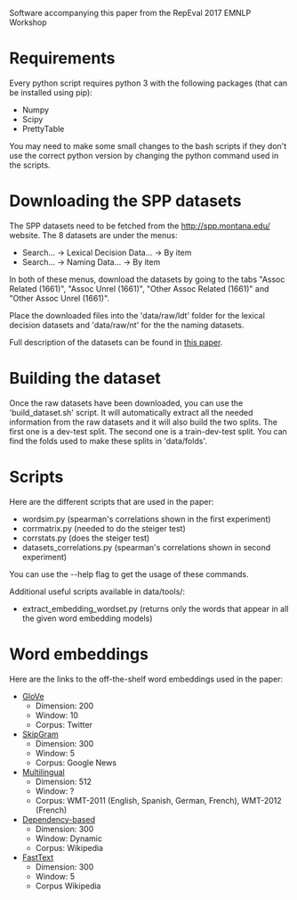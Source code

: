 Software accompanying this paper from the RepEval 2017 EMNLP Workshop 

# Requirements #

Every python script requires python 3 with the following packages (that can be installed using pip):
* Numpy
* Scipy
* PrettyTable

You may need to make some small changes to the bash scripts if they don't use the correct python version by changing the python command used in the scripts.

# Downloading the SPP datasets #

The SPP datasets need to be fetched from the <http://spp.montana.edu/> website.
The 8 datasets are under the menus:
* Search... -> Lexical Decision Data... -> By item
* Search... -> Naming Data... -> By item

In both of these menus, download the datasets by going to the tabs "Assoc Related (1661)", "Assoc Unrel (1661)", "Other Assoc Related (1661)" and "Other Assoc Unrel (1661)".

Place the downloaded files into the 'data/raw/ldt' folder for the lexical decision datasets and 'data/raw/nt' for the the naming datasets.

Full description of the datasets can be found in [this paper](http://www.montana.edu/khutchison/documents/spp.pdf).

# Building the dataset #

Once the raw datasets have been downloaded, you can use the 'build_dataset.sh' script.
It will automatically extract all the needed information from the raw datasets and it will also build the two splits.
The first one is a dev-test split. The second one is a train-dev-test split.
You can find the folds used to make these splits in 'data/folds'.

# Scripts #

Here are the different scripts that are used in the paper:
* wordsim.py (spearman's correlations shown in the first experiment)
* corrmatrix.py (needed to do the steiger test)
* corrstats.py (does the steiger test)
* datasets_correlations.py (spearman's correlations shown in second experiment)

You can use the --help flag to get the usage of these commands.

Additional useful scripts available in data/tools/:
* extract\_embedding\_wordset.py (returns only the words that appear in all the given word embedding models)

# Word embeddings #

Here are the links to the off-the-shelf word embeddings used in the paper:
* [GloVe](http://nlp.stanford.edu/data/glove.twitter.27B.zip)
  + Dimension: 200
  + Window: 10
  + Corpus: Twitter
* [SkipGram](https://drive.google.com/file/d/0B7XkCwpI5KDYNlNUTTlSS21pQmM/edit?usp=sharing)
  + Dimension: 300
  + Window: 5
  + Corpus: Google News
* [Multilingual](http://www.wordvectors.org/web-eacl14-vectors/de-projected-en-512.txt.gz)
  + Dimension: 512
  + Window: ?
  + Corpus: WMT-2011 (English, Spanish, German, French), WMT-2012 (French)
* [Dependency-based](http://u.cs.biu.ac.il/~yogo/data/syntemb/deps.words.bz2)
  + Dimension: 300
  + Window: Dynamic
  + Corpus: Wikipedia
* [FastText](https://s3-us-west-1.amazonaws.com/fasttext-vectors/wiki.en.vec)
  + Dimension: 300
  + Window: 5
  + Corpus Wikipedia
